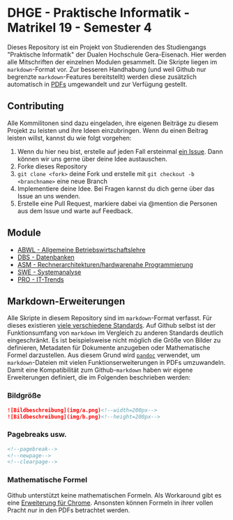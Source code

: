 # DHGE - Praktische Informatik - Matrikel 19 - Semester 4

Dieses Repository ist ein Projekt von Studierenden des Studiengangs "Praktische Informatik" der Dualen Hochschule Gera-Eisenach. Hier werden alle Mitschriften der einzelnen Modulen gesammelt. Die Skripte liegen im `markdown`-Format vor. Zur besseren Handhabung (und weil Github nur begrenzte `markdown`-Features bereitstellt) werden diese zusätzlich automatisch in [PDFs](https://github.com/importPI19fromDHGE/dhge-pi19-sem4/releases) umgewandelt und zur Verfügung gestellt.

## Contributing

Alle Kommilitonen sind dazu eingeladen, ihre eigenen Beiträge zu diesem Projekt zu leisten und ihre Ideen einzubringen. Wenn du einen Beitrag leisten willst, kannst du wie folgt vorgehen:

1. Wenn du hier neu bist, erstelle auf jeden Fall ersteinmal [ein Issue](https://github.com/importPI19fromDHGE/dhge-pi19-sem4/issues/new). Dann können wir uns gerne über deine Idee austauschen.
2. Forke dieses Repository
3. `git clone <fork>` deine Fork und erstelle mit `git checkout -b <branchname>` eine neue Branch
4. Implementiere deine Idee. Bei Fragen kannst du dich gerne über das Issue an uns wenden.
5. Erstelle eine Pull Request, markiere dabei via @mention die Personen aus dem Issue und warte auf Feedback.

## Module

- [ABWL - Allgemeine Betriebswirtschaftslehre](./ABWL-LEDER)
- [DBS - Datenbanken](./DBS-DORENDORF)
- [ASM - Rechnerarchitekturen/hardwarenahe Programmierung](./ASM-GUENTHER)
- [SWE - Systemanalyse](./SWE-KASCHE)
- [PRO - IT-Trends](./PRO-KASCHE)

## Markdown-Erweiterungen

Alle Skripte in diesem Repository sind im `markdown`-Format verfasst. Für dieses existieren [viele verschiedene Standards](https://de.wikipedia.org/wiki/Markdown#Weiterentwicklungen,_Variationen_und_Erg%C3%A4nzungen). Auf Github selbst ist der Funktionsumfang von `markdown` im Vergleich zu anderen Standards deutlich eingeschränkt. Es ist beispielsweise nicht möglich die Größe von Bilder zu definieren, Metadaten für Dokumente anzugeben oder Mathematische Formel darzustellen. Aus diesem Grund wird [`pandoc`](https://pandoc.org/) verwendet, um `markdown`-Dateien mit vielen Funktionserweiterungen in PDFs umzuwandeln. Damit eine Kompatibilität zum Github-`markdown` haben wir eigene Erweiterungen definiert, die im Folgenden beschrieben werden:

### Bildgröße

```md
![Bildbeschreibung](img/a.png)<!--width=200px-->
![Bildbeschreibung](img/b.png)<!--height=200px-->
```

### Pagebreaks usw.

```md
<!--pagebreak-->
<!--newpage-->
<!--clearpage-->
```

### Mathematische Formel

Github unterstützt keine mathematischen Formeln. Als Workaround gibt es eine [Erweiterung für Chrome](https://github.com/orsharir/github-mathjax). Ansonsten können Formeln in ihrer vollen Pracht nur in den PDFs betrachtet werden.
